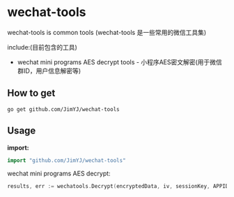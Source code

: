 # wechat-tools
wechat-tools is common tools (wechat-tools 是一些常用的微信工具集)

include:(目前包含的工具)
* wechat mini programs AES decrypt tools - 小程序AES密文解密(用于微信群ID，用户信息解密等)


## How to get

```
go get github.com/JimYJ/wechat-tools
```

## Usage

**import:**

```go
import "github.com/JimYJ/wechat-tools"
```

wechat mini programs AES decrypt:

```go
results, err := wechatools.Decrypt(encryptedData, iv, sessionKey, APPID)
```

